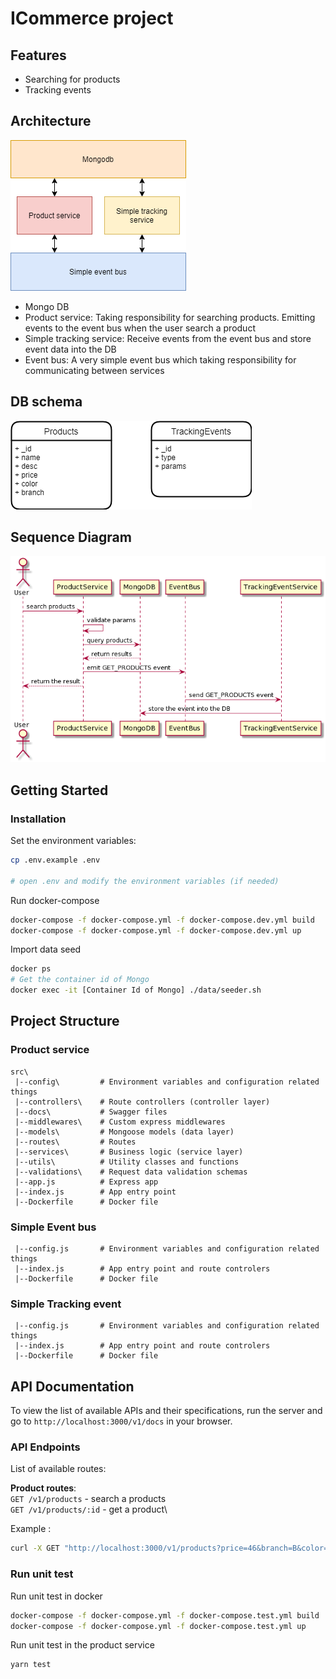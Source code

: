 # ICommerce project
## Features
- Searching for products 
- Tracking events

## Architecture
![Architecture](./Architecture.png)

- Mongo DB
- Product service: Taking responsibility for searching products. Emitting events to the event bus when the user search a product
- Simple tracking service: Receive events from the event bus and store event data into the DB
- Event bus: A very simple event bus which taking responsibility for communicating between services

## DB schema
![DB Schema](./DB_Schema.png)

## Sequence Diagram
![Sequence Diagram](./SeqDiagram.png)

## Getting Started
### Installation

Set the environment variables:

```bash
cp .env.example .env

# open .env and modify the environment variables (if needed)
```

Run docker-compose
```bash
docker-compose -f docker-compose.yml -f docker-compose.dev.yml build
docker-compose -f docker-compose.yml -f docker-compose.dev.yml up
```

Import data seed
```bash
docker ps
# Get the container id of Mongo
docker exec -it [Container Id of Mongo] ./data/seeder.sh
```

## Project Structure
### Product service
```
src\
 |--config\         # Environment variables and configuration related things
 |--controllers\    # Route controllers (controller layer)
 |--docs\           # Swagger files
 |--middlewares\    # Custom express middlewares
 |--models\         # Mongoose models (data layer)
 |--routes\         # Routes
 |--services\       # Business logic (service layer)
 |--utils\          # Utility classes and functions
 |--validations\    # Request data validation schemas
 |--app.js          # Express app
 |--index.js        # App entry point
 |--Dockerfile      # Docker file
 ```

### Simple Event bus
```
 |--config.js       # Environment variables and configuration related things
 |--index.js        # App entry point and route controlers
 |--Dockerfile      # Docker file
```
### Simple Tracking event
```
 |--config.js       # Environment variables and configuration related things
 |--index.js        # App entry point and route controlers
 |--Dockerfile      # Docker file
```
## API Documentation

To view the list of available APIs and their specifications, run the server and go to `http://localhost:3000/v1/docs` in your browser.
### API Endpoints

List of available routes:

**Product routes**:\
`GET /v1/products` - search a products\
`GET /v1/products/:id` - get a product\

Example :
```bash
curl -X GET "http://localhost:3000/v1/products?price=46&branch=B&color=blue&limit=10&page=1" -H "accept: application/json"
```
### Run unit test
Run unit test in docker
```bash
docker-compose -f docker-compose.yml -f docker-compose.test.yml build
docker-compose -f docker-compose.yml -f docker-compose.test.yml up
```
Run unit test in the product service
```bash
yarn test
```